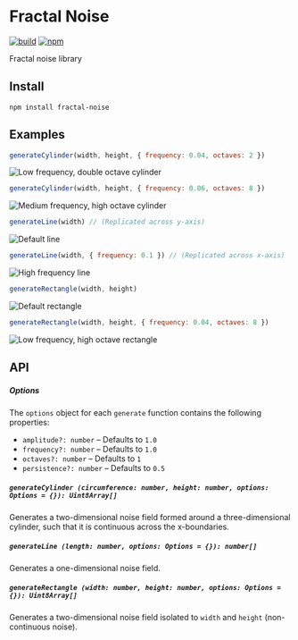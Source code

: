 # Fractal Noise

[![build](https://img.shields.io/travis/joshforisha/fractal-noise-js.svg)](https://travis-ci.org/joshforisha/fractal-noise-js)
[![npm](https://img.shields.io/npm/v/fractal-noise.svg)](https://www.npmjs.org/package/fractal-noise)

Fractal noise library

## Install

    npm install fractal-noise

## Examples

```javascript
generateCylinder(width, height, { frequency: 0.04, octaves: 2 })
```
![Low frequency, double octave cylinder](https://github.com/joshforisha/fractal-noise-js/blob/master/images/cylinder-low-2.png)

```javascript
generateCylinder(width, height, { frequency: 0.06, octaves: 8 })
```
![Medium frequency, high octave cylinder](https://github.com/joshforisha/fractal-noise-js/blob/master/images/cylinder-medium-8.png)

```javascript
generateLine(width) // (Replicated across y-axis)
```
![Default line](https://github.com/joshforisha/fractal-noise-js/blob/master/images/line-default.png)

```javascript
generateLine(width, { frequency: 0.1 }) // (Replicated across x-axis)
```
![High frequency line](https://github.com/joshforisha/fractal-noise-js/blob/master/images/line-high.png)

```javascript
generateRectangle(width, height)
```
![Default rectangle](https://github.com/joshforisha/fractal-noise-js/blob/master/images/rectangle-default.png)

```javascript
generateRectangle(width, height, { frequency: 0.04, octaves: 8 })
```
![Low frequency, high octave rectangle](https://github.com/joshforisha/fractal-noise-js/blob/master/images/rectangle-low-8.png)

## API

##### Options
The `options` object for each `generate` function contains the following properties:
* `amplitude?: number` – Defaults to `1.0`
* `frequency?: number` – Defaults to `1.0`
* `octaves?: number` – Defaults to `1`
* `persistence?: number` – Defaults to `0.5`

##### `generateCylinder (circumference: number, height: number, options: Options = {}): Uint8Array[]`
Generates a two-dimensional noise field formed around a three-dimensional cylinder, such that it is continuous across the x-boundaries.

##### `generateLine (length: number, options: Options = {}): number[]`
Generates a one-dimensional noise field.

##### `generateRectangle (width: number, height: number, options: Options = {}): Uint8Array[]`
Generates a two-dimensional noise field isolated to `width` and `height` (non-continuous noise).

